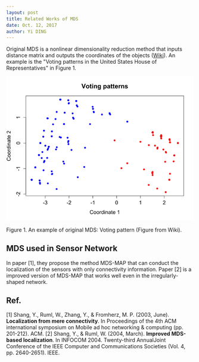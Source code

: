 ```yaml
--- 
layout: post
title: Related Works of MDS
date: Oct. 12, 2017
author: Yi DING
---
```


[comment]: # (This is a review of MDS-related paper)

Original MDS is a nonlinear dimensionality reduction method that inputs distance matrix and outputs the coordinates of the objects ([Wiki](https://en.wikipedia.org/wiki/Multidimensional_scaling)). An example is the "Voting patterns in the United States House of Representatives" in Figure 1. 

<p align = "center">
<img src="figures/708px-RecentVotes.svg.png"  alt="voting pattern">
</p>
Figure 1. An example of original MDS: Voting pattern (Figure from Wiki).

## MDS used in Sensor Network
In paper [1], they propose the method MDS-MAP that can conduct the localization of the sensors with only connectivity information. Paper [2] is a improved version of MDS-MAP that works well even in the irregularly-shaped network.

## Ref.
[1] Shang, Y., Ruml, W., Zhang, Y., & Fromherz, M. P. (2003, June). **Localization from mere connectivity**. In Proceedings of the 4th ACM international symposium on Mobile ad hoc networking & computing (pp. 201-212). ACM.
[2] Shang, Y., & Ruml, W. (2004, March). **Improved MDS-based localization**. In INFOCOM 2004. Twenty-third AnnualJoint Conference of the IEEE Computer and Communications Societies (Vol. 4, pp. 2640-2651). IEEE.